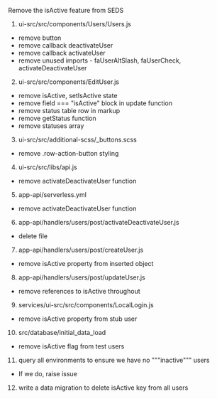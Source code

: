 Remove the isActive feature from SEDS

1. ui-src/src/components/Users/Users.js
  - remove button
  - remove callback deactivateUser
  - remove callback activateUser
  - remove unused imports - faUserAltSlash, faUserCheck, activateDeactivateUser
2. ui-src/src/components/EditUser.js
  - remove isActive, setIsActive state
  - remove field === "isActive" block in update function
  - remove status table row in markup
  - remove getStatus function
  - remove statuses array
3. ui-src/src/additional-scss/_buttons.scss
  - remove .row-action-button styling
4. ui-src/src/libs/api.js
  - remove activateDeactivateUser function
5. app-api/serverless.yml
  - remove activateDeactivateUser function
6. app-api/handlers/users/post/activateDeactivateUser.js
  - delete file
7. app-api/handlers/users/post/createUser.js
  - remove isActive property from inserted object
8. app-api/handlers/users/post/updateUser.js
  - remove references to isActive throughout
9. services/ui-src/src/components/LocalLogin.js
  - remove isActive property from stub user
10. src/database/initial_data_load
  - remove isActive flag from test users
11. query all environments to ensure we have no """inactive""" users
  - If we do, raise issue
12. write a data migration to delete isActive key from all users